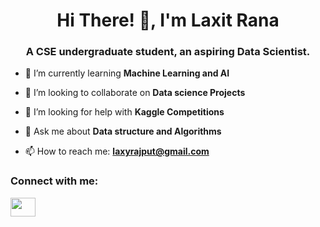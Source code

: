 <h1 align="center">Hi There! 👋, I'm Laxit Rana </h1>
<h3 align="center">A CSE undergraduate student, an aspiring Data Scientist.</h3>

<!--
**Dummy-Bug/Dummy-Bug** is a ✨ _special_ ✨ repository because its `README.md` (this file) appears on your GitHub profile.

Here are some ideas to get you started:
  🔭 I’m currently working on Improving my Problem Solving skills 
-->
- 🌱 I’m currently learning **Machine Learning and AI**

- 👯 I’m looking to collaborate on **Data science Projects**

- 🤔 I’m looking for help with **Kaggle Competitions**

- 💬 Ask me about **Data structure and Algorithms**

- 📫 How to reach me: **laxyrajput@gmail.com**
<!-- 😄 Pronouns: ...

- ⚡ Fun fact: ...
-->

<p align="left">
<h3 align="left">Connect with me:</h3>
<a href="https://www.linkedin.com/in/laxit/" target="blank"><img align="center" src="https://cdn.jsdelivr.net/npm/simple-icons@3.0.1/icons/linkedin.svg" height="30" width="40" /></a>
</p>
